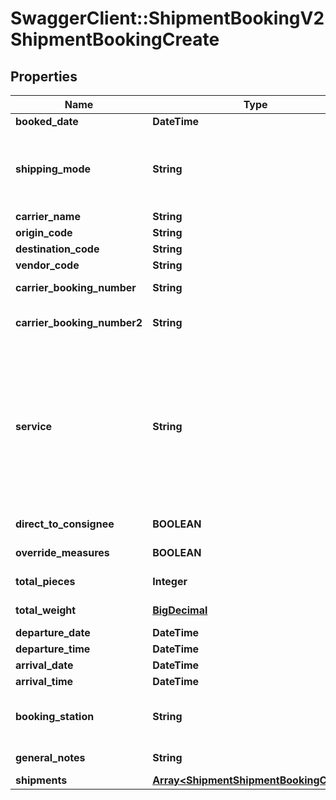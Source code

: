 # SwaggerClient::ShipmentBookingV2ShipmentBookingCreate

## Properties
Name | Type | Description | Notes
------------ | ------------- | ------------- | -------------
**booked_date** | **DateTime** |  | [optional] 
**shipping_mode** | **String** |           [DA] Domestic-Air,          [IA] International-Air,          [O] Ocean,          [T] Domestic/International Truck,          [TLN] Team Line Haul       | [default to &#x27;[T] Domestic/International Truck&#x27;]
**carrier_name** | **String** |  | [optional] 
**origin_code** | **String** |  | [optional] 
**destination_code** | **String** |  | [optional] 
**vendor_code** | **String** |  | [optional] 
**carrier_booking_number** | **String** | Carrier master bill or booking number | [optional] 
**carrier_booking_number2** | **String** | Secondary carrier master bill or booking number | [optional] 
**service** | **String** |           [S] Standard,          [X] Express,          [F] Road Feeder,          [N] Over the Counter,          [W] Weekend,          [T] Truck/Line Haul,          [E] Economy,          [H] Hot Shot,          [K] Full Truck Load,          [L] Less Than Truck Load,          [U] Exclusive Use,          [R] Live Recovery,          [C] Local       | [default to &#x27;[S] Standard&#x27;]
**direct_to_consignee** | **BOOLEAN** | Ship direct to consignee | [optional] 
**override_measures** | **BOOLEAN** | Override Pieces/Weight/Volume | [optional] 
**total_pieces** | **Integer** | Total number of pieces | [optional] 
**total_weight** | [**BigDecimal**](BigDecimal.md) | Total weight of all shipments | [optional] 
**departure_date** | **DateTime** |  | [optional] 
**departure_time** | **DateTime** |  | [optional] 
**arrival_date** | **DateTime** |  | [optional] 
**arrival_time** | **DateTime** |  | [optional] 
**booking_station** | **String** | The booking station or airport code.  Generally speaking it will be airport code | [optional] 
**general_notes** | **String** | General notes for the booking | [optional] 
**shipments** | [**Array&lt;ShipmentShipmentBookingCreate&gt;**](ShipmentShipmentBookingCreate.md) | Shipments | 

